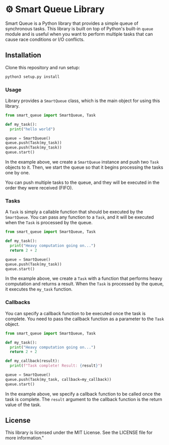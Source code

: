 # ⚙ Smart Queue Library

Smart Queue is a Python library that provides a simple queue of synchronous tasks. This library is built on top of Python's built-in `queue` module and is useful when you want to perform multiple tasks that can cause race conditions or I/O conflicts.

## Installation

Clone this repository and run setup:
```bash
python3 setup.py install
```

### Usage

Library provides a `SmartQueue` class, which is the main object for using this library.

```python
from smart_queue import SmartQueue, Task

def my_task():
  print("hello world")

queue = SmartQueue()
queue.push(Task(my_task))
queue.push(Task(my_task))
queue.start()
```

In the example above, we create a `SmartQueue` instance and push two `Task` objects to it. Then, we start the queue so that it begins processing the tasks one by one.

You can push multiple tasks to the queue, and they will be executed in the order they were received (FIFO).

### Tasks

A `Task` is simply a callable function that should be executed by the `SmartQueue`. You can pass any function to a `Task`, and it will be executed when the `Task` is processed by the queue.

```python
from smart_queue import SmartQueue, Task

def my_task():
  print("Heavy computation going on...")
  return 2 + 2

queue = SmartQueue()
queue.push(Task(my_task))
queue.start()
```

In the example above, we create a `Task` with a function that performs heavy computation and returns a result. When the `Task` is processed by the queue, it executes the `my_task` function.

### Callbacks

You can specify a callback function to be executed once the task is complete. You need to pass the callback function as a parameter to the `Task` object.

```python
from smart_queue import SmartQueue, Task

def my_task():
  print("Heavy computation going on...")
  return 2 + 2

def my_callback(result):
  print(f"Task complete! Result: {result}")

queue = SmartQueue()
queue.push(Task(my_task, callback=my_callback))
queue.start()
```

In the example above, we specify a callback function to be called once the task is complete. The `result` argument to the callback function is the return value of the task.

## License

This library is licensed under the MIT License. See the LICENSE file for more information."